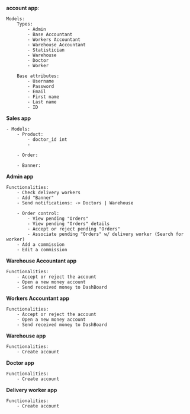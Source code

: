 
**account app**:

    Models:
        Types:
            - Admin
            - Base Accountant
            - Workers Accountant
            - Warehouse Accountant
            - Statistician 
            - Warehouse
            - Doctor
            - Worker

        Base attributes:
            - Username
            - Password
            - Email
            - First name
            - Last name
            - ID


**Sales app**

    - Models:
        - Product:
            - doctor_id int
            - 

        - Order:

        - Banner:

**Admin app**

    Functionalities:
        - Check delivery workers
        - Add "Banner"
        - Send notifications: -> Doctors | Warehouse

        - Order control:
            - View pending "Orders"   
            - View pending "Orders" details   
            - Accept or reject pending "Orders"
            - Associate pending "Orders" w/ delivery worker (Search for worker)
        - Add a commission 
        - Edit a commission





**Warehouse Accountant app**

    Functionalities:
        - Accept or reject the account
        - Open a new money account
        - Send received money to DashBoard

**Workers Accountant app**

    Functionalities:
        - Accept or reject the account
        - Open a new money account
        - Send received money to DashBoard


**Warehouse app**

    Functionalities:
        - Create account

**Doctor app**

    Functionalities:
        - Create account

**Delivery worker app**

    Functionalities:
        - Create account